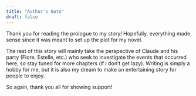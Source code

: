 ```yaml
---
title: "Author's Note"
draft: false
---
```


Thank you for reading the prologue to my story! Hopefully, everything made sense since it was meant to set up the plot for my novel. 

The rest of this story will mainly take the perspective of Claude and his party (Fiore, Estelle, etc.) who seek to investigate the events that occurred here, so stay tuned for more chapters (if I don’t get lazy). Writing is simply a hobby for me, but it is also my dream to make an entertaining story for people to enjoy.

So again, thank you all for showing support!
